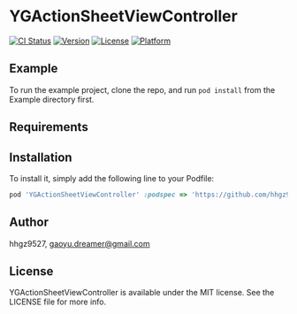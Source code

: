 # YGActionSheetViewController

[![CI Status](http://img.shields.io/travis/hhgz9527/YGActionSheetViewController.svg?style=flat)](https://travis-ci.org/hhgz9527/YGActionSheetViewController)
[![Version](https://img.shields.io/cocoapods/v/YGActionSheetViewController.svg?style=flat)](http://cocoapods.org/pods/YGActionSheetViewController)
[![License](https://img.shields.io/cocoapods/l/YGActionSheetViewController.svg?style=flat)](http://cocoapods.org/pods/YGActionSheetViewController)
[![Platform](https://img.shields.io/cocoapods/p/YGActionSheetViewController.svg?style=flat)](http://cocoapods.org/pods/YGActionSheetViewController)

## Example

To run the example project, clone the repo, and run `pod install` from the Example directory first.

## Requirements

## Installation

To install it, simply add the following line to your Podfile:

```ruby
pod 'YGActionSheetViewController' :podspec => 'https://github.com/hhgz9527/YGUI/blob/master/YGActionSheetViewController/0.1.0/YGActionSheetViewController.podspec'
```

## Author

hhgz9527, gaoyu.dreamer@gmail.com

## License

YGActionSheetViewController is available under the MIT license. See the LICENSE file for more info.
